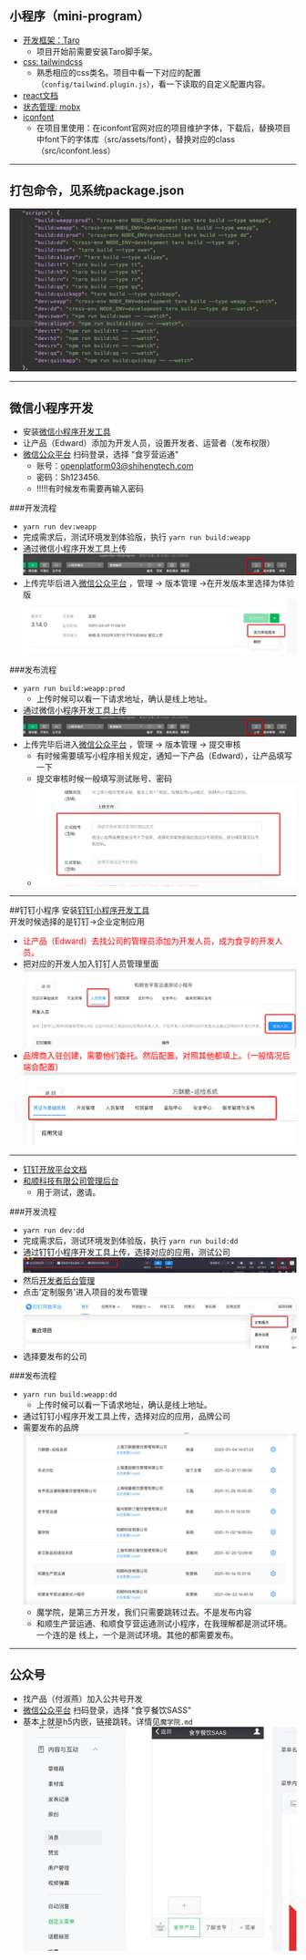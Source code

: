 ## 小程序（mini-program）

* [开发框架：Taro](https://taro-docs.jd.com/taro/docs/) 
  * 项目开始前需要安装Taro脚手架。
* [css: tailwindcss](https://www.tailwindcss.cn/)
  * 熟悉相应的css类名。项目中看一下对应的配置（`config/tailwind.plugin.js`），看一下读取的自定义配置内容。
* [react文档](https://react.docschina.org/)
* [状态管理: mobx](https://cn.mobx.js.org/)
* [iconfont](https://www.iconfont.cn/?spm=a313x.7781069.1998910419.d4d0a486a)
  * 在项目里使用：在iconfont官网对应的项目维护字体，下载后，替换项目中font下的字体库（src/assets/font），替换对应的class
  （src/iconfont.less）
  
******************************
  
## 打包命令，见系统package.json
![命令](./img/package.json.png)

******************************

## 微信小程序开发
* 安装[微信小程序开发工具](https://developers.weixin.qq.com/miniprogram/dev/devtools/nightly.html)
* 让产品（Edward）添加为开发人员，设置开发者、运营者（发布权限）
* [微信公众平台](https://mp.weixin.qq.com/) 扫码登录，选择 "食亨营运通"
  * 账号：openplatform03@shihengtech.com
  * 密码：Sh123456.
  * !!!!!有时候发布需要再输入密码
  

###开发流程
* `yarn run dev:weapp`
* 完成需求后，测试环境发到体验版，执行 `yarn run build:weapp`
* 通过微信小程序开发工具上传
![上传](./img/weappDev.png)
* 上传完毕后进入[微信公众平台](https://mp.weixin.qq.com/) ，管理 -> 版本管理 ->在开发版本里选择为体验版
![设置为体验版](./img/experience.png)

###发布流程
* `yarn run build:weapp:prod`
  * 上传时候可以看一下请求地址，确认是线上地址。
* 通过微信小程序开发工具上传
  ![上传](./img/weappDev.png)
* 上传完毕后进入[微信公众平台](https://mp.weixin.qq.com/) ，管理 -> 版本管理 -> 提交审核
  * 有时候需要填写小程序相关规定，通知一下产品（Edward），让产品填写一下
  * 提交审核时候一般填写测试账号、密码
  * ![审核](./img/weCheck.png)

******************************

##钉钉小程序
安装[钉钉小程序开发工具](https://open.dingtalk.com/document/resourcedownload/miniapp-tool)  
开发时候选择的是钉钉->企业定制应用
* <font color=red>让产品（Edward）去找公司的管理员添加为开发人员，成为食亨的开发人员。</font>
* 把对应的开发人加入钉钉人员管理里面
![人员管理](./img/ddManage.png)
* <font color=red>品牌商入驻创建，需要他们委托。然后配置，对照其他都填上。（一般情况后端会配置）</font>
  ![入驻](./img/create.png)
****
* [钉钉开放平台文档](https://open.dingtalk.com/document/org-roadmap)
* [和顺科技有限公司管理后台](https://oa.dingtalk.com/index.htm#/welcome)
  * 用于测试，邀请。
  
###开发流程
* `yarn run dev:dd`
* 完成需求后，测试环境发到体验版，执行 `yarn run build:dd`
* 通过钉钉小程序开发工具上传，选择对应的应用，测试公司
  ![上传](./img/ddDev.png)
* 然后[开发者后台管理](https://open-dev.dingtalk.com/#/)
* 点击'定制服务'进入项目的发布管理
  ![钉钉](./img/dd.png)
* 选择要发布的公司

###发布流程
* `yarn run build:weapp:dd`
  * 上传时候可以看一下请求地址，确认是线上地址。
* 通过钉钉小程序开发工具上传，选择对应的应用，品牌公司
* 需要发布的品牌
  ![品牌](./img/brand.png)
  * 魔学院，是第三方开发，我们只需要跳转过去。不是发布内容
  * 和顺生产营运通、和顺食亨营运通测试小程序，在我理解都是测试环境。一个连的是
    线上，一个是测试环境。其他的都需要发布。

******************************

## 公众号

* 找产品（付淑燕）加入公共号开发
* [微信公众平台](https://mp.weixin.qq.com/) 扫码登录，选择 "食亨餐饮SASS"
* 基本上就是h5内嵌，链接跳转。详情见`魔学院.md`
  ![公众号](./img/advanced.png)

